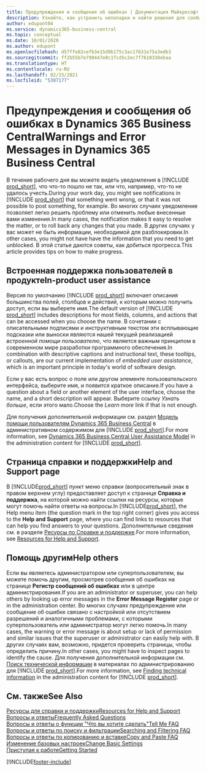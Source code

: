```yaml
---
title: Предупреждения и сообщения об ошибках | Документация Майкрософт
description: Узнайте, как устранить неполадки и найти решения для сообщений об ошибках при работе в Business Central.
author: edupont04
ms.service: dynamics365-business-central
ms.topic: conceptual
ms.date: 10/01/2020
ms.author: edupont
ms.openlocfilehash: d57ffe82cefb3e15d9b175c3ac17631e75a3edb3
ms.sourcegitcommit: ff2b55b7e790447e0c1fcd5c2ec7f7610338ebaa
ms.translationtype: HT
ms.contentlocale: ru-RU
ms.lasthandoff: 02/15/2021
ms.locfileid: "5387177"
---
```

# <a name="warnings-and-error-messages-in-dynamics-365-business-central"></a><span data-ttu-id="9d5ee-103">Предупреждения и сообщения об ошибках в Dynamics 365 Business Central</span><span class="sxs-lookup"><span data-stu-id="9d5ee-103">Warnings and Error Messages in Dynamics 365 Business Central</span></span>

<span data-ttu-id="9d5ee-104">В течение рабочего дня вы можете видеть уведомления в [!INCLUDE [prod_short](includes/prod_short.md)], что что-то пошло не так, или что, например, что-то не удалось учесть.</span><span class="sxs-lookup"><span data-stu-id="9d5ee-104">During your work day, you might see notifications in [!INCLUDE [prod_short](includes/prod_short.md)] that something went wrong, or that it was not possible to post something, for example.</span></span> <span data-ttu-id="9d5ee-105">Во многих случаях уведомление позволяет легко решить проблему или отменить любые внесенные вами изменения.</span><span class="sxs-lookup"><span data-stu-id="9d5ee-105">In many cases, the notification makes it easy to resolve the matter, or to roll back any changes that you made.</span></span> <span data-ttu-id="9d5ee-106">В других случаях у вас может не быть информации, необходимой для разблокировки.</span><span class="sxs-lookup"><span data-stu-id="9d5ee-106">In other cases, you might not have have the information that you need to get unblocked.</span></span> <span data-ttu-id="9d5ee-107">В этой статье даются советы, как добиться прогресса.</span><span class="sxs-lookup"><span data-stu-id="9d5ee-107">This article provides tips on how to make progress.</span></span>  

## <a name="in-product-user-assistance"></a><span data-ttu-id="9d5ee-108">Встроенная поддержка пользователей в продукте</span><span class="sxs-lookup"><span data-stu-id="9d5ee-108">In-product user assistance</span></span>

<span data-ttu-id="9d5ee-109">Версия по умолчанию [!INCLUDE [prod_short](includes/prod_short.md)] включает описания большинства полей, столбцов и действий, к которым можно получить доступ, если вы выберете имя.</span><span class="sxs-lookup"><span data-stu-id="9d5ee-109">The default version of [!INCLUDE [prod_short](includes/prod_short.md)] includes descriptions for most fields, columns, and actions that can be accessed when you choose the name.</span></span> <span data-ttu-id="9d5ee-110">В сочетании с описательными подписями и инструктивным текстом эти всплывающие подсказки или выноски являются нашей текущей реализацией *встроенной помощи пользователю*, что является важным принципом в современном мире разработки программного обеспечения.</span><span class="sxs-lookup"><span data-stu-id="9d5ee-110">In combination with descriptive captions and instructional text, these tooltips, or callouts, are our current implementation of *embedded user assistance*, which is an important principle in today's world of software design.</span></span>  

<span data-ttu-id="9d5ee-111">Если у вас есть вопрос о поле или другом элементе пользовательского интерфейса, выберите имя, и появится краткое описание.</span><span class="sxs-lookup"><span data-stu-id="9d5ee-111">If you have a question about a field or another element of the user interface, choose the name, and a short description will appear.</span></span> <span data-ttu-id="9d5ee-112">Выберите ссылку *Узнать больше*, если этого мало.</span><span class="sxs-lookup"><span data-stu-id="9d5ee-112">Choose the *Learn more* link if that is not enough.</span></span>  

<span data-ttu-id="9d5ee-113">Для получения дополнительной информации см. раздел [Модель помощи пользователям Dynamics 365 Business Central](/dynamics365/business-central/dev-itpro/user-assistance) в административном содержимом для [!INCLUDE [prod_short](includes/prod_short.md)].</span><span class="sxs-lookup"><span data-stu-id="9d5ee-113">For more information, see [Dynamics 365 Business Central User Assistance Model](/dynamics365/business-central/dev-itpro/user-assistance) in the administration content for [!INCLUDE [prod_short](includes/prod_short.md)].</span></span>  

## <a name="help-and-support-page"></a><span data-ttu-id="9d5ee-114">Страница справки и поддержки</span><span class="sxs-lookup"><span data-stu-id="9d5ee-114">Help and Support page</span></span>

<span data-ttu-id="9d5ee-115">В [!INCLUDE[prod_short](includes/prod_short.md)] пункт меню справки (вопросительный знак в правом верхнем углу) предоставляет доступ к странице **Справка и поддержка**, на которой можно найти ссылки на ресурсы, которые могут помочь найти ответы на вопросы.</span><span class="sxs-lookup"><span data-stu-id="9d5ee-115">In [!INCLUDE[prod_short](includes/prod_short.md)], the Help menu item (the question mark in the top right corner) gives you access to the **Help and Support** page, where you can find links to resources that can help you find answers to your questions.</span></span> <span data-ttu-id="9d5ee-116">Дополнительные сведения см. в разделе [Ресурсы по Справке и поддержке](product-help-and-support.md).</span><span class="sxs-lookup"><span data-stu-id="9d5ee-116">For more information, see [Resources for Help and Support](product-help-and-support.md).</span></span>  

## <a name="help-others"></a><span data-ttu-id="9d5ee-117">Помощь другим</span><span class="sxs-lookup"><span data-stu-id="9d5ee-117">Help others</span></span>

<span data-ttu-id="9d5ee-118">Если вы являетесь администратором или суперпользователем, вы можете помочь другим, просмотрев сообщения об ошибках на странице **Регистр сообщений об ошибках** или в центре администрирования.</span><span class="sxs-lookup"><span data-stu-id="9d5ee-118">If you are an administrator or superuser, you can help others by looking up error messages in the **Error Message Register** page or in the administration center.</span></span> <span data-ttu-id="9d5ee-119">Во многих случаях предупреждение или сообщение об ошибке связано с настройкой или отсутствием разрешений и аналогичными проблемами, с которыми суперпользователь или администратор могут легко помочь.</span><span class="sxs-lookup"><span data-stu-id="9d5ee-119">In many cases, the warning or error message is about setup or lack of permission and similar issues that the superuser or administrator can easily help with.</span></span> <span data-ttu-id="9d5ee-120">В других случаях вам, возможно, придется проверить страницы, чтобы определить причину.</span><span class="sxs-lookup"><span data-stu-id="9d5ee-120">In other cases, you might have to inspect pages to identify the cause.</span></span> <span data-ttu-id="9d5ee-121">Для получения дополнительной информации см. [Поиск технической информации](/dynamics365/business-central/dev-itpro/administration/manage-technical-support#finding-technical-information) в материалах по администрированию для [!INCLUDE [prod_short](includes/prod_short.md)].</span><span class="sxs-lookup"><span data-stu-id="9d5ee-121">For more information, see [Finding technical information](/dynamics365/business-central/dev-itpro/administration/manage-technical-support#finding-technical-information) in the administration content for [!INCLUDE [prod_short](includes/prod_short.md)].</span></span>  

## <a name="see-also"></a><span data-ttu-id="9d5ee-122">См. также</span><span class="sxs-lookup"><span data-stu-id="9d5ee-122">See Also</span></span>

[<span data-ttu-id="9d5ee-123">Ресурсы для справки и поддержки</span><span class="sxs-lookup"><span data-stu-id="9d5ee-123">Resources for Help and Support</span></span>](product-help-and-support.md)  
[<span data-ttu-id="9d5ee-124">Вопросы и ответы</span><span class="sxs-lookup"><span data-stu-id="9d5ee-124">Frequently Asked Questions</span></span>](across-faq.md)  
[<span data-ttu-id="9d5ee-125">Вопросы и ответы о функции "Что вы хотите сделать"</span><span class="sxs-lookup"><span data-stu-id="9d5ee-125">Tell Me FAQ</span></span>](ui-search-faq.md)  
[<span data-ttu-id="9d5ee-126">Вопросы и ответы по поиску и фильтрации</span><span class="sxs-lookup"><span data-stu-id="9d5ee-126">Searching and Filtering FAQ</span></span>](ui-search-filter-faq.md)  
[<span data-ttu-id="9d5ee-127">Вопросы и ответы по копированию и вставке</span><span class="sxs-lookup"><span data-stu-id="9d5ee-127">Copy and Paste FAQ</span></span>](faq-copy-paste.yml)  
[<span data-ttu-id="9d5ee-128">Изменение базовых настроек</span><span class="sxs-lookup"><span data-stu-id="9d5ee-128">Change Basic Settings</span></span>](ui-change-basic-settings.md)  
[<span data-ttu-id="9d5ee-129">Приступая к работе</span><span class="sxs-lookup"><span data-stu-id="9d5ee-129">Getting Started</span></span>](product-get-started.md)  


[!INCLUDE[footer-include](includes/footer-banner.md)]